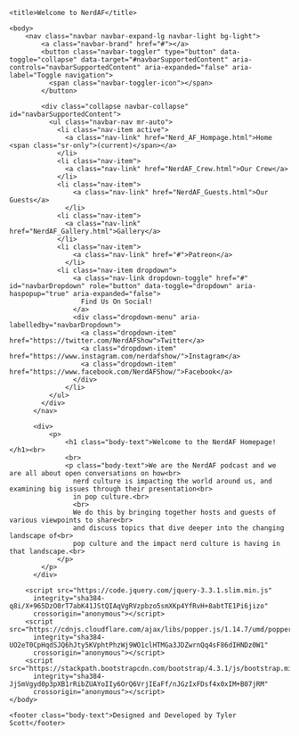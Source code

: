<!Doctype HTML>
<html>
    <head>
        <link rel="stylesheet" href="https://stackpath.bootstrapcdn.com/bootstrap/4.3.1/css/bootstrap.min.css"
            integrity="sha384-ggOyR0iXCbMQv3Xipma34MD+dH/1fQ784/j6cY/iJTQUOhcWr7x9JvoRxT2MZw1T" crossorigin="anonymous">
        <link rel="stylesheet" type="text/css" href="Nerd_AF_Stylesheet.css">    
    </head>

    <title>Welcome to NerdAF</title>

    <body>
        <nav class="navbar navbar-expand-lg navbar-light bg-light">
            <a class="navbar-brand" href="#"></a>
            <button class="navbar-toggler" type="button" data-toggle="collapse" data-target="#navbarSupportedContent" aria-controls="navbarSupportedContent" aria-expanded="false" aria-label="Toggle navigation">
              <span class="navbar-toggler-icon"></span>
            </button>
          
            <div class="collapse navbar-collapse" id="navbarSupportedContent">
              <ul class="navbar-nav mr-auto">
                <li class="nav-item active">
                  <a class="nav-link" href="Nerd_AF_Hompage.html">Home <span class="sr-only">(current)</span></a>
                </li>
                <li class="nav-item">
                  <a class="nav-link" href="NerdAF_Crew.html">Our Crew</a>
                </li>
                <li class="nav-item">
                    <a class="nav-link" href="NerdAF_Guests.html">Our Guests</a>
                  </li>
                <li class="nav-item">
                  <a class="nav-link" href="NerdAF_Gallery.html">Gallery</a>
                </li>
                <li class="nav-item">
                    <a class="nav-link" href="#">Patreon</a>
                  </li>
                <li class="nav-item dropdown">
                    <a class="nav-link dropdown-toggle" href="#" id="navbarDropdown" role="button" data-toggle="dropdown" aria-haspopup="true" aria-expanded="false">
                      Find Us On Social!
                    </a>
                    <div class="dropdown-menu" aria-labelledby="navbarDropdown">
                      <a class="dropdown-item" href="https://twitter.com/NerdAFShow">Twitter</a>
                      <a class="dropdown-item" href="https://www.instagram.com/nerdafshow/">Instagram</a>
                      <a class="dropdown-item" href="https://www.facebook.com/NerdAFShow/">Facebook</a>
                    </div>
                  </li>
              </ul>
            </div>
          </nav>

          <div>
              <p>
                  <h1 class="body-text">Welcome to the NerdAF Homepage!</h1><br>
                  <br>
                  <p class="body-text">We are the NerdAF podcast and we are all about open conversations on how<br>
                    nerd culture is impacting the world around us, and examining big issues through their presentation<br>
                    in pop culture.<br> 
                    <br>
                    We do this by bringing together hosts and guests of various viewpoints to share<br> 
                    and discuss topics that dive deeper into the changing landscape of<br> 
                    pop culture and the impact nerd culture is having in that landscape.<br>  
                </p>
            </p>
          </div>

        <script src="https://code.jquery.com/jquery-3.3.1.slim.min.js"
          integrity="sha384-q8i/X+965DzO0rT7abK41JStQIAqVgRVzpbzo5smXKp4YfRvH+8abtTE1Pi6jizo"
          crossorigin="anonymous"></script>
        <script src="https://cdnjs.cloudflare.com/ajax/libs/popper.js/1.14.7/umd/popper.min.js"
          integrity="sha384-UO2eT0CpHqdSJQ6hJty5KVphtPhzWj9WO1clHTMGa3JDZwrnQq4sF86dIHNDz0W1"
          crossorigin="anonymous"></script>
        <script src="https://stackpath.bootstrapcdn.com/bootstrap/4.3.1/js/bootstrap.min.js"
          integrity="sha384-JjSmVgyd0p3pXB1rRibZUAYoIIy6OrQ6VrjIEaFf/nJGzIxFDsf4x0xIM+B07jRM"
          crossorigin="anonymous"></script>
    </body>

    <footer class="body-text">Designed and Developed by Tyler Scott</footer>

</html>
